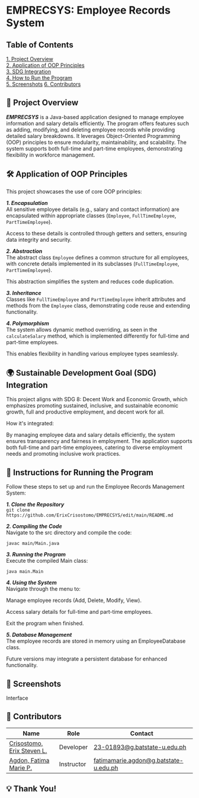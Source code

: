 # EMPRECSYS: Employee Records System

## Table of Contents

[1. Project Overview](#proj-over) <br>
[2. Application of OOP Principles](#oop-prin) <br>
[3. SDG Integration](#sdg) <br>
[4. How to Run the Program](#proj-run) <br>
[5. Screenshots](#pics)
[6. Contributors](#contribs) <br>

## <a id = "proj-over"> 📄 Project Overview </a> <br>
**_EMPRECSYS_** is a Java-based application designed to manage employee information and salary details efficiently. The program offers features such as adding, modifying, and deleting employee records while providing detailed salary breakdowns. It leverages Object-Oriented Programming (OOP) principles to ensure modularity, maintainability, and scalability. The system supports both full-time and part-time employees, demonstrating flexibility in workforce management.

## <a id = "oop-prin"> 🛠️ Application of OOP Principles </a> <br>
This project showcases the use of core OOP principles:

  **_1. Encapsulation_**
  <br> All sensitive employee details (e.g., salary and contact information) are encapsulated within appropriate classes (`Employee`, `FullTimeEmployee`, `PartTimeEmployee`).
  
  Access to these details is controlled through getters and setters, ensuring data integrity and security.
  
  **_2. Abstraction_**
  <br> The abstract class `Employee` defines a common structure for all employees, with concrete details implemented in its subclasses (`FullTimeEmployee`, `PartTimeEmployee`).
  
  This abstraction simplifies the system and reduces code duplication.
  
  **_3. Inheritance_**
  <br> Classes like `FullTimeEmployee` and `PartTimeEmployee` inherit attributes and methods from the `Employee` class, demonstrating code reuse and extending functionality.
  
  **_4. Polymorphism_**
  <br> The system allows dynamic method overriding, as seen in the `calculateSalary` method, which is implemented differently for full-time and part-time employees.
  
  This enables flexibility in handling various employee types seamlessly.

## <a id = "sdg"> 🌍 Sustainable Development Goal (SDG) Integration </a> <br>
This project aligns with SDG 8: Decent Work and Economic Growth, which emphasizes promoting sustained, inclusive, and sustainable economic growth, full and productive employment, and decent work for all.

How it's integrated:

  By managing employee data and salary details efficiently, the system ensures transparency and fairness in employment.
  The application supports both full-time and part-time employees, catering to diverse employment needs and promoting inclusive work practices.

## <a id = "proj-run"> 🚀 Instructions for Running the Program </a> <br>
Follow these steps to set up and run the Employee Records Management System:

  **_1. Clone the Repository_**
  <br> `git clone https://github.com/ErixCrisostomo/EMPRECSYS/edit/main/README.md`
  
  **_2. Compiling the Code_**
  <br> Navigate to the src directory and compile the code:
  
  `javac main/Main.java`
  
  **_3. Running the Program_**
  <br> Execute the compiled Main class:
  
  `java main.Main`
  
  **_4. Using the System_**
  <br> Navigate through the menu to:
  
  Manage employee records (Add, Delete, Modify, View).
  
  Access salary details for full-time and part-time employees.
  
  Exit the program when finished.
  
  **_5. Database Management_**
  <br> The employee records are stored in memory using an EmployeeDatabase class.
  
  Future versions may integrate a persistent database for enhanced functionality.

## <a id = "pics"> 📸 Screenshots </a> <br>

Interface

## <a id = "contribs"> 👷‍ Contributors </a> <br>
| Name | Role | Contact |
| --- | --- | --- |
| <a href = "(https://github.com/ErixCrisostomo)">Crisostomo, Erix Steven L.</a>| Developer | 23-01893@g.batstate-u.edu.ph |
| <a href = "(https://github.com/marieemoiselle)">Agdon, Fatima Marie P.</a>| Instructor | fatimamarie.agdon@g.batstate-u.edu.ph |
## 💡 Thank You!

